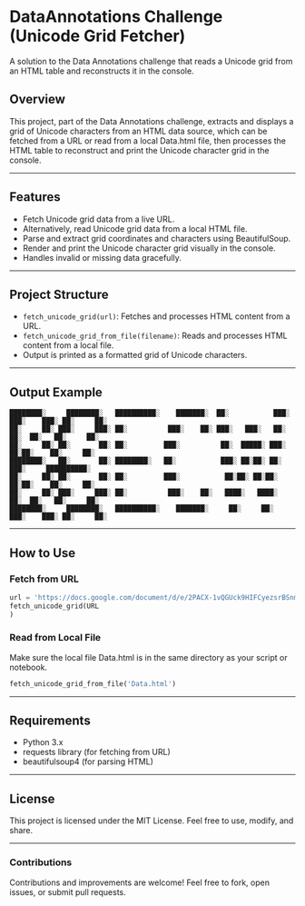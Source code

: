 # DataAnnotations Challenge (Unicode Grid Fetcher)
A solution to the Data Annotations challenge that reads a Unicode grid from an HTML table and reconstructs it in the console.

## Overview

This project, part of the Data Annotations challenge, extracts and displays a grid of Unicode characters from an HTML data source, which can be fetched from a URL or read from a local Data.html file, then processes the HTML table to reconstruct and print the Unicode character grid in the console.

---

## Features

- Fetch Unicode grid data from a live URL.
- Alternatively, read Unicode grid data from a local HTML file.
- Parse and extract grid coordinates and characters using BeautifulSoup.
- Render and print the Unicode character grid visually in the console.
- Handles invalid or missing data gracefully.

---

## Project Structure

- `fetch_unicode_grid(url)`: Fetches and processes HTML content from a URL.
- `fetch_unicode_grid_from_file(filename)`: Reads and processes HTML content from a local file.
- Output is printed as a formatted grid of Unicode characters.

---

## Output Example

```
████████░     ████████░   ██████████░    ███████░  ██░           ███░ ███░    ███░ ██░     ██░
██░     ██░ ███░     ███░ ██░          ███░    ██░ ███░   ███░   ██░    ██░  ██░   ██░     ██░
██░     ██░ ██░       ██░ ██░         ███░          ██░  █████░ ███░     ██░██░    ██░     ██░
████████░   ██░       ██░ ████████░   ██░           ███░ ██░██░ ██░       ███░     ██████████░
██░     ██░ ██░       ██░ ██░         ███░           ██░██░ ██░██░       ██░██░    ██░     ██░
██░     ██░ ███░     ███░ ██░          ███░    ██░   ████░   ████░      ██░  ██░   ██░     ██░
████████░     ████████░   ██████████░    ███████░     ██░     ██░     ███░    ███░ ██░     ██░
```

---

## How to Use

### Fetch from URL

```python
url = 'https://docs.google.com/document/d/e/2PACX-1vQGUck9HIFCyezsrBSnmENk5ieJuYwpt7YHYEzeNJkIb9OSDdx-ov2nRNReKQyey-cwJOoEKUhLmN9z/pub'
fetch_unicode_grid(URL
)
```
### Read from Local File

Make sure the local file Data.html is in the same directory as your script or notebook.

```python
fetch_unicode_grid_from_file('Data.html')
```

---

## Requirements

- Python 3.x
- requests library (for fetching from URL)
- beautifulsoup4 (for parsing HTML)

---

## License

This project is licensed under the MIT License. Feel free to use, modify, and share.

---

### Contributions

Contributions and improvements are welcome! Feel free to fork, open issues, or submit pull requests.

